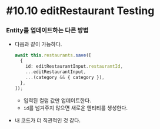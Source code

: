 # #10.10 editRestaurant Testing

### Entity를 업데이트하는 다른 방법

- 다음과 같이 가능하다.

  ```ts
  await this.restaurants.save([
    {
      id: editRestaurantInput.restaurantId,
      ...editRestaurantInput,
      ...(category && { category }),
    },
  ]);
  ```

  - 입력된 컬럼 값만 업데이트한다.
  - `id`를 넘겨주지 않으면 새로운 엔티티를 생성한다.

- 내 코드가 더 직관적인 것 같다.

